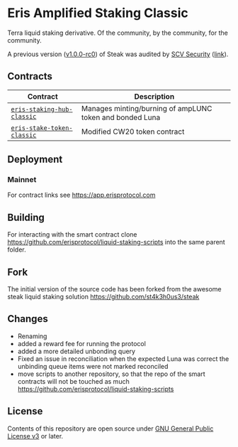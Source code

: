 # Eris Amplified Staking Classic

Terra liquid staking derivative. Of the community, by the community, for the community.

A previous version ([v1.0.0-rc0](https://github.com/st4k3h0us3/steak-contracts/releases/tag/v1.0.0-rc0)) of Steak was audited by [SCV Security](https://twitter.com/TerraSCV) ([link](https://github.com/SCV-Security/PublicReports/blob/main/CW/St4k3h0us3/St4k3h0us3%20-%20Steak%20Contracts%20Audit%20Review%20-%20%20v1.0.pdf)).

## Contracts

| Contract                                        | Description                                              |
| ----------------------------------------------- | -------------------------------------------------------- |
| [`eris-staking-hub-classic`](./contracts/hub)   | Manages minting/burning of ampLUNC token and bonded Luna |
| [`eris-stake-token-classic`](./contracts/token) | Modified CW20 token contract                             |

## Deployment

### Mainnet

For contract links see <https://app.erisprotocol.com>

## Building

For interacting with the smart contract clone <https://github.com/erisprotocol/liquid-staking-scripts> into the same parent folder.

## Fork

The initial version of the source code has been forked from the awesome steak liquid staking solution <https://github.com/st4k3h0us3/steak>

## Changes

- Renaming
- added a reward fee for running the protocol
- added a more detailed unbonding query
- Fixed an issue in reconciliation when the expected Luna was correct the unbinding queue items were not marked reconciled
- move scripts to another repository, so that the repo of the smart contracts will not be touched as much <https://github.com/erisprotocol/liquid-staking-scripts>

## License

Contents of this repository are open source under [GNU General Public License v3](./LICENSE) or later.
